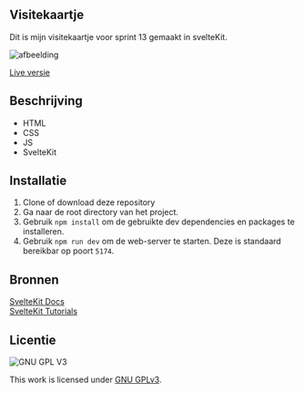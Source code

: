 ## Visitekaartje

Dit is mijn visitekaartje voor sprint 13 gemaakt in svelteKit.

![afbeelding](https://user-images.githubusercontent.com/26089533/189646377-3d21047a-800b-45ea-8ec2-5b4c96051ee1.png)

[Live versie](https://your-tribe-for-life-profile-card-kappa.vercel.app/)

## Beschrijving

* HTML
* CSS
* JS
* SvelteKit

## Installatie

1. Clone of download deze repository
2. Ga naar de root directory van het project.
3. Gebruik `npm install` om de gebruikte dev dependencies en packages te installeren.
4. Gebruik `npm run dev` om de web-server te starten. Deze is standaard bereikbar op poort `5174`.

## Bronnen

[SvelteKit Docs](https://kit.svelte.dev/docs/introduction)
<br>
[SvelteKit Tutorials](https://www.youtube.com/watch?v=9OlLxkaeVvw&list=PL4cUxeGkcC9hpM9ARM59Ve3jqcb54dqiP)


## Licentie

![GNU GPL V3](https://www.gnu.org/graphics/gplv3-127x51.png)

This work is licensed under [GNU GPLv3](./LICENSE).
